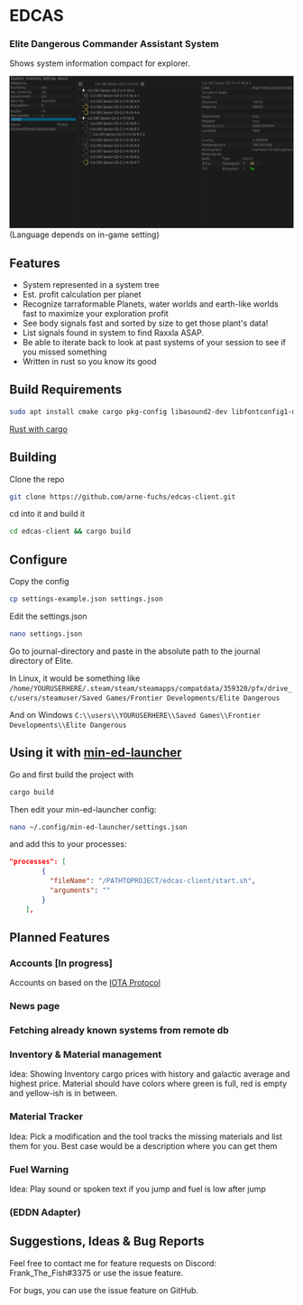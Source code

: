 # EDCAS
### Elite Dangerous Commander Assistant System

Shows system information compact for explorer.

![Screenshot of explorer panel](graphics/screenshots/explorer-screenshot.jpg "Explorer Panel")
(Language depends on in-game setting)

## Features

* System represented in a system tree
* Est. profit calculation per planet
* Recognize tarraformable Planets, water worlds and earth-like worlds fast to maximize your exploration profit
* See body signals fast and sorted by size to get those plant's data!
* List signals found in system to find Raxxla ASAP.
* Be able to iterate back to look at past systems of your session to see if you missed something
* Written in rust so you know its good

## Build Requirements

```bash
sudo apt install cmake cargo pkg-config libasound2-dev libfontconfig1-dev libclang-dev libzmq3-dev git
```

<a href=https://www.rust-lang.org/tools/install >Rust with cargo</a>

## Building

Clone the repo

```bash
git clone https://github.com/arne-fuchs/edcas-client.git
```

cd into it and build it

```bash
cd edcas-client && cargo build
```

## Configure

Copy the config

```bash
cp settings-example.json settings.json
```

Edit the settings.json

```bash
nano settings.json
```

Go to journal-directory and paste in the absolute path to the journal directory of Elite.

In Linux, it would be something like
```/home/YOURUSERHERE/.steam/steam/steamapps/compatdata/359320/pfx/drive_c/users/steamuser/Saved Games/Frontier Developments/Elite Dangerous```

And on Windows
```C:\\users\\YOURUSERHERE\\Saved Games\\Frontier Developments\\Elite Dangerous```

## Using it with <a href=https://github.com/rfvgyhn/min-ed-launcher>min-ed-launcher</a>

Go and first build the project with
```bash
cargo build
```

Then edit your min-ed-launcher config:

```bash
nano ~/.config/min-ed-launcher/settings.json
```

and add this to your processes:

```json
"processes": [
        {
          "fileName": "/PATHTOPROJECT/edcas-client/start.sh",
          "arguments": ""
        }
    ],
```

## Planned Features

### Accounts [In progress]
Accounts on based on the <a href=https://www.iota.org/ >IOTA Protocol<a/>
### News page
### Fetching already known systems from remote db
### Inventory & Material management
Idea: Showing Inventory cargo prices with history and galactic average and highest price.
Material should have colors where green is full, red is empty and yellow-ish is in between.
### Material Tracker
Idea: Pick a modification and the tool tracks the missing materials and list them for you.
Best case would be a description where you can get them
### Fuel Warning
Idea: Play sound or spoken text if you jump and fuel is low after jump
### (EDDN Adapter)


## Suggestions, Ideas & Bug Reports
Feel free to contact me for feature requests on Discord: Frank_The_Fish#3375 or use the issue feature.

For bugs, you can use the issue feature on GitHub.